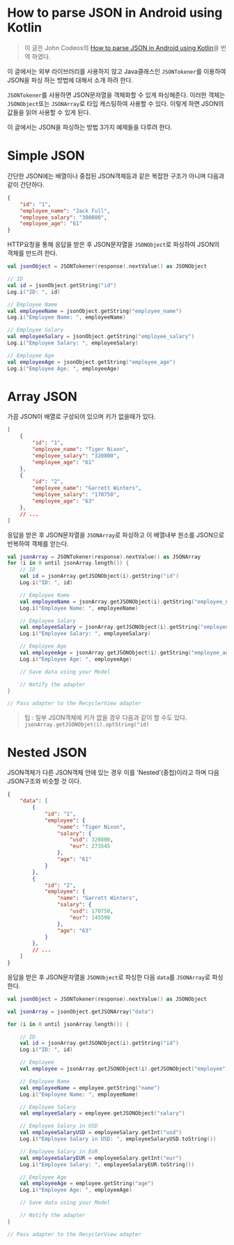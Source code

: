 # How to parse JSON in Android using Kotlin

> 이 글은 John Codeos의 [How to parse JSON in Android using Kotlin](https://johncodeos.com/how-to-parse-json-in-android-using-kotlin/)을 번역 하였다. 

이 글에서는 외부 라이브러리를 사용하지 않고 Java클래스인 `JSONTokener`를 이용하여 JSON을 파싱 하는 방법에 대해서 소개 하려 한다. 

`JSONTokener`를 사용하면 JSON문자열을 객체화할 수 있게 파싱해준다. 이러한 객체는 `JSONObject`또는 `JSONArray`로 타입 캐스팅하여 사용할 수 있다. 이렇게 하면 JSON의 값들을 읽어 사용할 수 있게 된다. 

이 글에서는 JSON을 파싱하는 방법 3가지 예제들을 다루려 한다. 

# Simple JSON

간단한 JSON에는 배열이나 중첩된 JSON객체등과 같은 복잡한 구조가 아니며 다음과 같이 간단하다.

```json
{
    "id": "1",
    "employee_name": "Jack Full",
    "employee_salary": "300800",
    "employee_age": "61"
}
```

HTTP요청을 통해 응답을 받은 후 JSON문자열을 `JSONObject`로 파싱하여 JSON의 객체를 만드려 한다. 

```kotlin
val jsonObject = JSONTokener(response).nextValue() as JSONObject

// ID
val id = jsonObject.getString("id")
Log.i("ID: ", id)

// Employee Name
val employeeName = jsonObject.getString("employee_name")
Log.i("Employee Name: ", employeeName)

// Employee Salary
val employeeSalary = jsonObject.getString("employee_salary")
Log.i("Employee Salary: ", employeeSalary)

// Employee Age
val employeeAge = jsonObject.getString("employee_age")
Log.i("Employee Age: ", employeeAge)
```

# Array JSON

가끔 JSON이 배열로 구성되어 있으며 키가 없을때가 있다. 

```json
[
    {
        "id": "1",
        "employee_name": "Tiger Nixon",
        "employee_salary": "320800",
        "employee_age": "61"
    },
    {
        "id": "2",
        "employee_name": "Garrett Winters",
        "employee_salary": "170750",
        "employee_age": "63"
    },
    // ...
]
```

응답을 받은 후 JSON문자열을 `JSONArray`로 파싱하고 이 배열내부 원소를 JSON으로 반복하여 객체를 얻는다. 

```kotlin
val jsonArray = JSONTokener(response).nextValue() as JSONArray
for (i in 0 until jsonArray.length()) {
    // ID
    val id = jsonArray.getJSONObject(i).getString("id")
    Log.i("ID: ", id)

    // Employee Name
    val employeeName = jsonArray.getJSONObject(i).getString("employee_name")
    Log.i("Employee Name: ", employeeName)

    // Employee Salary
    val employeeSalary = jsonArray.getJSONObject(i).getString("employee_salary")
    Log.i("Employee Salary: ", employeeSalary)

    // Employee Age
    val employeeAge = jsonArray.getJSONObject(i).getString("employee_age")
    Log.i("Employee Age: ", employeeAge)

    // Save data using your Model

    // Notify the adapter
}

// Pass adapter to the RecyclerView adapter
```

> 팁 : 일부 JSON객체에 키가 없을 경우 다음과 같이 할 수도 있다. `jsonArray.getJSONObjet(i).optString("id)`

# Nested JSON

JSON객체가 다른 JSON객체 안에 있는 경우 이를 'Nested'(중첩)이라고 하며 다음 JSON구조와 비슷할 것 이다. 

```json
{
    "data": [
        {
            "id": "1",
            "employee": {
                "name": "Tiger Nixon",
                "salary": {
                    "usd": 320800,
                    "eur": 273545
                },
                "age": "61"
            }
        },
        {
            "id": "2",
            "employee": {
                "name": "Garrett Winters",
                "salary": {
                    "usd": 170750,
                    "eur": 145598
                },
                "age": "63"
            }
        },
        // ...
    ]
}
```

응답을 받은 후 JSON문자열을 `JSONObject`로 파싱한 다음 `data`를 `JSONArray`로 파싱한다. 

```kotlin
val jsonObject = JSONTokener(response).nextValue() as JSONObject

val jsonArray = jsonObject.getJSONArray("data")

for (i in 0 until jsonArray.length()) {

    // ID
    val id = jsonArray.getJSONObject(i).getString("id")
    Log.i("ID: ", id)

    // Employee
    val employee = jsonArray.getJSONObject(i).getJSONObject("employee")

    // Employee Name
    val employeeName = employee.getString("name")
    Log.i("Employee Name: ", employeeName)

    // Employee Salary
    val employeeSalary = employee.getJSONObject("salary")

    // Employee Salary in USD
    val employeeSalaryUSD = employeeSalary.getInt("usd")
    Log.i("Employee Salary in USD: ", employeeSalaryUSD.toString())

    // Employee Salary in EUR
    val employeeSalaryEUR = employeeSalary.getInt("eur")
    Log.i("Employee Salary: ", employeeSalaryEUR.toString())

    // Employee Age
    val employeeAge = employee.getString("age")
    Log.i("Employee Age: ", employeeAge)

    // Save data using your Model

    // Notify the adapter
}

// Pass adapter to the RecyclerView adapter
```
